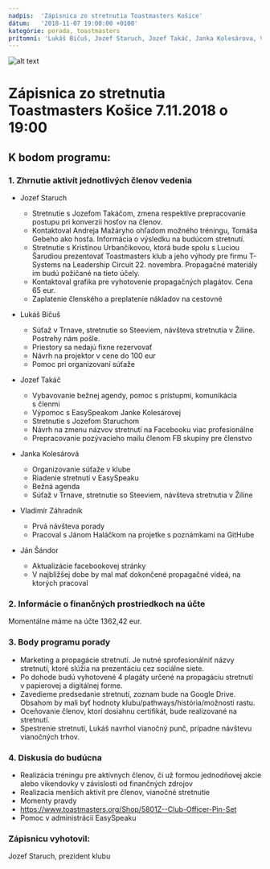 ```yaml
---
nadpis:  'Zápisnica zo stretnutia Toastmasters Košice'
dátum:   '2018-11-07 19:00:00 +0100'
kategórie: porada, toastmasters
prítomní: 'Lukáš Bičuš, Jozef Staruch, Jozef Takáč, Janka Kolesárova, Vladimír Záhradník'
---
```


![alt text][logo]
# Zápisnica zo stretnutia Toastmasters Košice 7.11.2018 o 19:00

## K bodom programu:
### 1. Zhrnutie aktivít jednotlivých členov vedenia
   * Jozef Staruch 
      * Stretnutie s Jozefom Takáčom, zmena respektíve prepracovanie postupu pri konverzii hosťov na členov. 
      * Kontaktoval Andreja Mažáryho ohľadom možného tréningu, Tomáša Gebeho ako hosťa. Informácia o výsledku na budúcom stretnutí.
      * Stretnutie s Kristínou Urbančíkovou, ktorá bude spolu s Luciou Šarudiou prezentovať Toastmasters klub a jeho výhody pre firmu T-Systems na Leadership Circuit 22. novembra. Propagačné materiály im budú požičané na tieto účely.
      * Kontaktoval grafika pre vyhotovenie propagačných plagátov. Cena 65 eur.
      * Zaplatenie členského a preplatenie nákladov na cestovné

   * Lukáš Bičuš
      * Súťaž v Trnave, stretnutie so Steeviem, návšteva stretnutia v Žiline. Postrehy nám pošle.
      * Priestory sa nedajú fixne rezervovať
      * Návrh na projektor v cene do 100 eur
      * Pomoc pri organizovaní súťaže

   * Jozef Takáč
      * Vybavovanie bežnej agendy, pomoc s prístupmi, komunikácia s členmi
      * Výpomoc s EasySpeakom Janke Kolesárovej
      * Stretnutie s Jozefom Staruchom
      * Návrh na zmenu názvov stretnutí na Facebooku viac profesionálne
      * Prepracovanie pozývacieho mailu členom FB skupiny pre členstvo

   * Janka Kolesárová
      * Organizovanie súťaže v klube
      * Riadenie stretnutí v EasySpeaku
      * Bežná agenda
      * Súťaž v Trnave, stretnutie so Steeviem, návšteva stretnutia v Žiline

   * Vladimír Záhradník
      * Prvá návšteva porady
      * Pracoval s Jánom Haláčkom na projetke s poznámkami na GitHube

   * Ján Šándor
      * Aktualizácie facebookovej stránky
      * V najbližšej dobe by mal mať dokončené propagačné videá, na ktorých pracoval

### 2. Informácie o finančných prostriedkoch na účte 
Momentálne máme na účte 1362,42 eur.

### 3. Body programu porady
   * Marketing a propagácie stretnutí. Je nutné sprofesionálniť názvy stretnutí, ktoré slúžia na prezentáciu cez sociálne siete. 
   * Po dohode budú vyhotovené 4 plagáty určené na propagáciu stretnutí v papierovej a digitálnej forme.
   * Zavedieme predsedanie stretnutí, zoznam bude na Google Drive. Obsahom by mali byť hodnoty klubu/pathways/história/možnosti rastu.
   * Oceňovanie členov, ktorí dosiahnu certifikát, bude realizované na stretnutí.
   * Spestrenie stretnutí, Lukáš navrhol vianočný punč, prípadne návštevu vianočných trhov.

### 4. Diskusia do budúcna
   * Realizácia tréningu pre aktívnych členov, či už formou jednodňovej akcie alebo vikendovky v závislosti od finančných zdrojov
   * Realizacia menších aktivít pre členov, vianočné stretnutie
   * Momenty pravdy
   * https://www.toastmasters.org/Shop/5801Z--Club-Officer-Pin-Set
   * Pomoc v administrácii EasySpeaku

### Zápisnicu vyhotovil:
Jozef Staruch,
prezident klubu

[logo]: https://github.com/toastmasters-kosice/graficke_podklady/raw/master/Log%C3%A1/%C5%A0tandardn%C3%A9%20zmen%C5%A1en%C3%A9%20logo%20TMKE.png "Logo Toastmasters Košice"